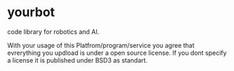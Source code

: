 # yourbot
code library for robotics and AI.

With your usage of this Platfrom/program/service you agree that evrerything you updload is under a open source license.
If you dont specify a license it is published under BSD3 as standart.
